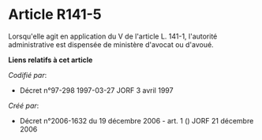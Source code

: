 # Article R141-5

Lorsqu'elle agit en application du V de l'article L. 141-1, l'autorité administrative est dispensée de ministère d'avocat ou
d'avoué.

**Liens relatifs à cet article**

_Codifié par_:

  - Décret n°97-298 1997-03-27 JORF 3 avril 1997

_Créé par_:

  - Décret n°2006-1632 du 19 décembre 2006 - art. 1 () JORF 21 décembre 2006

